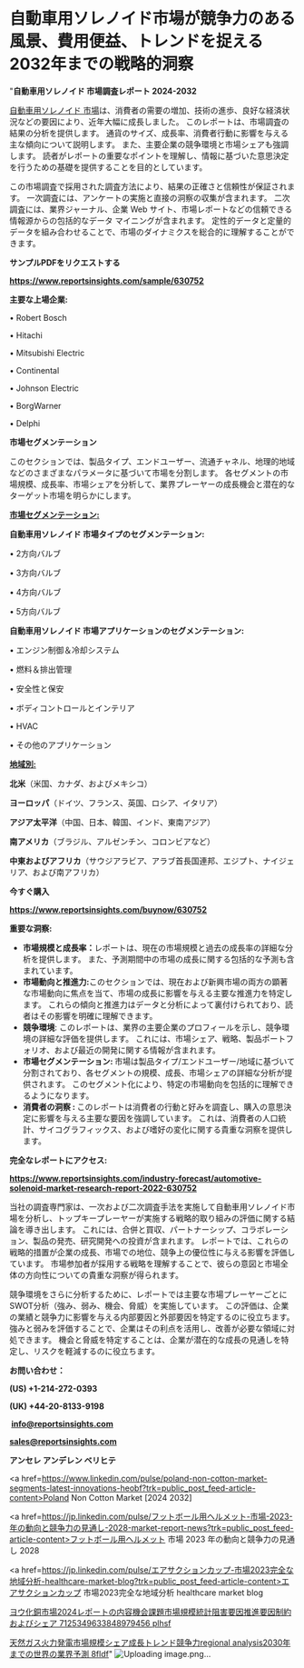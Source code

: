 # 自動車用ソレノイド市場が競争力のある風景、費用便益、トレンドを捉える2032年までの戦略的洞察

"<strong>自動車用ソレノイド 市場調査レポート 2024-2032</strong>

<a href=https://www.reportsinsights.com/sample/630752>自動車用ソレノイド 市場</a>は、消費者の需要の増加、技術の進歩、良好な経済状況などの要因により、近年大幅に成長しました。 このレポートは、市場調査の結果の分析を提供します。 通貨のサイズ、成長率、消費者行動に影響を与える主な傾向について説明します。 また、主要企業の競争環境と市場シェアも強調します。 読者がレポートの重要なポイントを理解し、情報に基づいた意思決定を行うための基礎を提供することを目的としています。

この市場調査で採用された調査方法により、結果の正確さと信頼性が保証されます。 一次調査には、アンケートの実施と直接の洞察の収集が含まれます。 二次調査には、業界ジャーナル、企業 Web サイト、市場レポートなどの信頼できる情報源からの包括的なデータ マイニングが含まれます。 定性的データと定量的データを組み合わせることで、市場のダイナミクスを総合的に理解することができます。

<strong><b>サンプルPDFをリクエストする</b></strong>

<a href=https://www.reportsinsights.com/sample/630752><strong><u>https://www.reportsinsights.com/sample/630752</u></strong></a>

<strong>主要な上場企業:</strong>

• Robert Bosch

• Hitachi

• Mitsubishi Electric

• Continental

• Johnson Electric

• BorgWarner

• Delphi

<strong>市場セグメンテーション</strong>

このセクションでは、製品タイプ、エンドユーザー、流通チャネル、地理的地域などのさまざまなパラメータに基づいて市場を分割します。 各セグメントの市場規模、成長率、市場シェアを分析して、業界プレーヤーの成長機会と潜在的なターゲット市場を明らかにします。

<strong><u>市場セグメンテーション</u></strong><strong><u>:</u></strong>

<strong>自動車用ソレノイド 市場タイプのセグメンテーション:</strong>

• 2方向バルブ

• 3方向バルブ

• 4方向バルブ

• 5方向バルブ

<strong>自動車用ソレノイド 市場アプリケーションのセグメンテーション:</strong>

• エンジン制御＆冷却システム

• 燃料＆排出管理

• 安全性と保安

• ボディコントロールとインテリア

• HVAC

• その他のアプリケーション

<strong><u>地域別</u></strong><strong><u>:</u></strong>

<strong>北米</strong>（米国、カナダ、およびメキシコ）

<strong>ヨーロッパ</strong>（ドイツ、フランス、英国、ロシア、イタリア）

<strong>アジア太平洋</strong>（中国、日本、韓国、インド、東南アジア）

<strong>南アメリカ</strong>（ブラジル、アルゼンチン、コロンビアなど）

<strong>中東およびアフリカ</strong>（サウジアラビア、アラブ首長国連邦、エジプト、ナイジェリア、および南アフリカ）

<strong>今すぐ購入</strong>

<a href=https://www.reportsinsights.com/buynow/630752><strong><u>https://www.reportsinsights.com/buynow/630752</u></strong></a>

<strong>重要な洞察:</strong>
<ul>
  <li><strong>市場規模と成長率：</strong>レポートは、現在の市場規模と過去の成長率の詳細な分析を提供します。 また、予測期間中の市場の成長に関する包括的な予測も含まれています。</li>
  <li><strong>市場動向と推進力:</strong>このセクションでは、現在および新興市場の両方の顕著な市場動向に焦点を当て、市場の成長に影響を与える主要な推進力を特定します。 これらの傾向と推進力はデータと分析によって裏付けられており、読者はその影響を明確に理解できます。</li>
  <li><strong>競争環境</strong>: このレポートは、業界の主要企業のプロフィールを示し、競争環境の詳細な評価を提供します。 これには、市場シェア、戦略、製品ポートフォリオ、および最近の開発に関する情報が含まれます。</li>
  <li><strong>市場セグメンテーション: </strong>市場は製品タイプ/エンドユーザー/地域に基づいて分割されており、各セグメントの規模、成長、市場シェアの詳細な分析が提供されます。 このセグメント化により、特定の市場動向を包括的に理解できるようになります。</li>
  <li><strong>消費者の洞察 : </strong>このレポートは消費者の行動と好みを調査し、購入の意思決定に影響を与える主要な要因を強調しています。 これは、消費者の人口統計、サイコグラフィックス、および嗜好の変化に関する貴重な洞察を提供します。</li>
</ul>
<strong>完全なレポートにアクセス:</strong>

<a href=https://www.reportsinsights.com/industry-forecast/automotive-solenoid-market-research-report-2022-630752><strong><u><b>https://www.reportsinsights.com/industry-forecast/automotive-solenoid-market-research-report-2022-630752</b></u></strong></a>

当社の調査専門家は、一次および二次調査手法を実施して自動車用ソレノイド市場を分析し、トップキープレーヤーが実施する戦略的取り組みの評価に関する結論を導き出します。 これには、合併と買収、パートナーシップ、コラボレーション、製品の発売、研究開発への投資が含まれます。 レポートでは、これらの戦略的措置が企業の成長、市場での地位、競争上の優位性に与える影響を評価しています。 市場参加者が採用する戦略を理解することで、彼らの意図と市場全体の方向性についての貴重な洞察が得られます。

競争環境をさらに分析するために、レポートでは主要な市場プレーヤーごとにSWOT分析（強み、弱み、機会、脅威）を実施しています。 この評価は、企業の業績と競争力に影響を与える内部要因と外部要因を特定するのに役立ちます。 強みと弱みを評価することで、企業はその利点を活用し、改善が必要な領域に対処できます。 機会と脅威を特定することは、企業が潜在的な成長の見通しを特定し、リスクを軽減するのに役立ちます。

<strong>お問い合わせ：</strong>

<strong>(US) +1-214-272-0393</strong>

<strong>(UK) +44-20-8133-9198</strong>

<strong> </strong><a href=info@reportsinsights.com><strong><u>info@reportsinsights.com</u></strong></a>

<a href=sales@reportsinsights.com><strong><u>sales@reportsinsights.com</u></strong></a>

<strong>アンセレ アンデレン ベリヒテ</strong>

<a href=https://www.linkedin.com/pulse/poland-non-cotton-market-segments-latest-innovations-heobf?trk=public_post_feed-article-content>Poland Non Cotton Market [2024 2032]</a>

<a href=https://jp.linkedin.com/pulse/フットボール用ヘルメット-市場-2023-年の動向と競争力の見通し-2028-market-report-news?trk=public_post_feed-article-content>フットボール用ヘルメット 市場 2023 年の動向と競争力の見通し 2028</a>

<a href=https://jp.linkedin.com/pulse/エアサクションカップ-市場2023完全な地域分析-healthcare-market-blog?trk=public_post_feed-article-content>エアサクションカップ 市場2023完全な地域分析 healthcare market blog</a>

<a href=https://www.linkedin.com/pulse/ヨウ化銅市場2024レポートの内容機会課題市場規模統計阻害要因推進要因制約およびシェア-7125349633848979456-plhsf/>ヨウ化銅市場2024レポートの内容機会課題市場規模統計阻害要因推進要因制約およびシェア 7125349633848979456 plhsf</a>

<a href=https://www.linkedin.com/pulse/天然ガス火力発電市場規模シェア成長トレンド競争力regional-analysis2030年までの世界の業界予測-8fldf/>天然ガス火力発電市場規模シェア成長トレンド競争力regional analysis2030年までの世界の業界予測 8fldf</a>"
![Uploading image.png…]()

